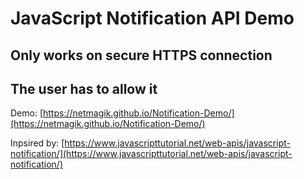   # JavaScript Notification API Demo

  ## Only works on secure HTTPS connection
  ## The user has to allow it

Demo: [https://netmagik.github.io/Notification-Demo/](https://netmagik.github.io/Notification-Demo/)

Inpsired by: [https://www.javascripttutorial.net/web-apis/javascript-notification/](https://www.javascripttutorial.net/web-apis/javascript-notification/)

